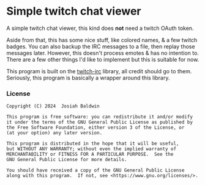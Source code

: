 # Simple twitch chat viewer
A simple twitch chat viewer, this kind does **not** need a twitch OAuth token.

Aside from that, this has some nice stuff, like colored names, & a few twitch badges.
You can also backup the IRC messages to a file, then replay those messages later.
However, this doesn't process emotes & has no intention to.
There are a few other things I'd like to implement but this is suitable for now.

This program is built on the [twitch-irc] library, all credit should go to them.
Seriously, this program is basically a wrapper around this library.

### License
    Copyright (C) 2024  Josiah Baldwin

    This program is free software: you can redistribute it and/or modify
    it under the terms of the GNU General Public License as published by
    the Free Software Foundation, either version 3 of the License, or
    (at your option) any later version.

    This program is distributed in the hope that it will be useful,
    but WITHOUT ANY WARRANTY; without even the implied warranty of
    MERCHANTABILITY or FITNESS FOR A PARTICULAR PURPOSE.  See the
    GNU General Public License for more details.

    You should have received a copy of the GNU General Public License
    along with this program.  If not, see <https://www.gnu.org/licenses/>.

[twitch-irc]: https://github.com/robotty/twitch-irc-rs
